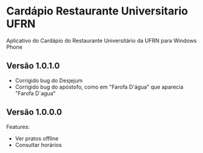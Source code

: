Cardápio Restaurante Universitario UFRN
=======================================

Aplicativo do Cardápio do Restaurante Universitário da UFRN para Windows Phone


Versão 1.0.1.0
----
- Corrigido bug do Desjejum
- Corrigido bug do apóstofo, como em "Farofa D'água" que aparecia "Farofa D&acute;agua"


Versão 1.0.0.0
----

Features:
- Ver pratos offline
- Consultar horários

